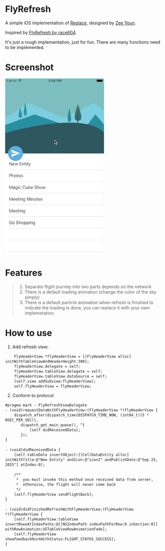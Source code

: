 # FlyRefresh
A simple iOS implementation of [Replace](https://dribbble.com/shots/2067564-Replace), designed by [Zee Youn](https://dribbble.com/zeeyoung).

Inspired by [FlyRefresh by race604](https://github.com/race604/FlyRefresh).

It's just a rough implementation, just for fun.
There are many functions need to be implemented.

# Screenshot
![flyrefresh](./images/flyrefresh.gif)

# Features
> 1. Separate flight journey into two parts depends on the network
> 2. There is a default loading animation (change the color of the sky simply)
> 3. There is a default particle animation when refresh is finished to indicate the loading is done, you can replace it with your own implemetation.

# How to use
1. Add refresh view:

```
    FlyHeaderView *flyHeaderView = [[FlyHeaderView alloc] initWithTableViewAndHeaderHeight:300];
    flyHeaderView.delegate = self;
    flyHeaderView.tableView.delegate = self;
    flyHeaderView.tableView.dataSource = self;
    [self.view addSubview:flyHeaderView];
    self.flyHeaderView = flyHeaderView;
```

2. Conform to protocol

```
#pragma mark - FlyRefreshViewDelegate
- (void)requestDataWithFlyHeaderView:(FlyHeaderView *)flyHeaderView {
    dispatch_after(dispatch_time(DISPATCH_TIME_NOW, (int64_t)(5 * NSEC_PER_SEC)),
       dispatch_get_main_queue(), ^{
           [self didReceivedData];
       });
}

- (void)didReceivedData {
    [self.tableData insertObject:[[CellDataEntity alloc] initWithTitle:@"New Entity" andIcon:@"icon2" andPublishDate:@"Sep 25, 2015"] atIndex:0];
    
    /**
     *  you must invoke this method once received data from server,
     *  otherwise, the flight will never come back
     */
    [self.flyHeaderView sendFlightBack];
}

- (void)didFinishedRefreshWithFlyHeaderView:(FlyHeaderView *)flyHeaderView {
    [self.flyHeaderView.tableView insertRowsAtIndexPaths:@[[NSIndexPath indexPathForRow:0 inSection:0]] withRowAnimation:UITableViewRowAnimationFade];
    [self.flyHeaderView showFeedbackHintWithStatus:FLIGHT_STATUS_SUCCESS];
}
```